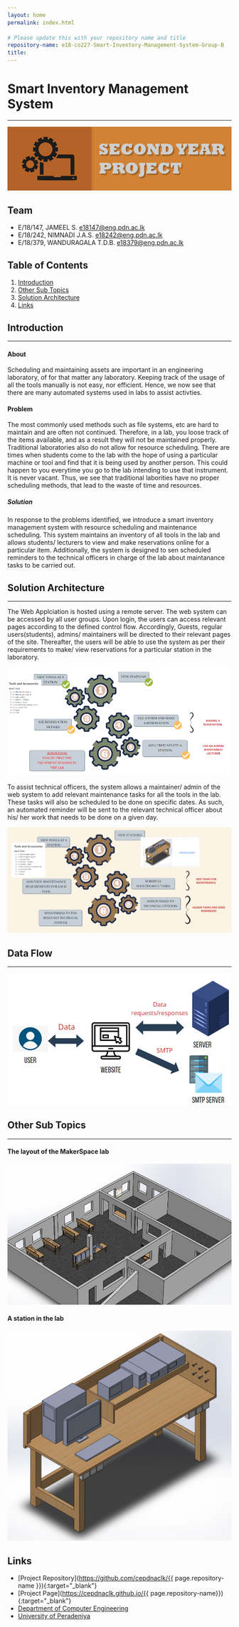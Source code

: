```yaml
---
layout: home
permalink: index.html

# Please update this with your repository name and title
repository-name: e18-co227-Smart-Inventory-Management-System-Group-B
title:
---
```


[comment]: # "This is the standard layout for the project, but you can clean this and use your own template"

# Smart Inventory Management System

---

![Sample Image](./images/cover_page.jpg)


## Team
-  E/18/147, JAMEEL S.  [e18147@eng.pdn.ac.lk](mailto:name@email.com)
-  E/18/242, NIMNADI J.A.S.  [e18242@eng.pdn.ac.lk](mailto:name@email.com)
-  E/18/379, WANDURAGALA T.D.B.  [e18379@eng.pdn.ac.lk](mailto:name@email.com)

## Table of Contents
1. [Introduction](#introduction)
2. [Other Sub Topics](#other-sub-topics)
3. [Solution Architecture](#solution-architecture)
4. [Links](#links)


## Introduction
---

#### About

Scheduling and maintaining assets are important in an engineering laboratory, of for that matter any laboratory. Keeping track of the usage of all the tools manually is not easy, nor efficient. Hence, we now see that there are many automated systems used in labs to assist activties. 

#### Problem

The most commonly used methods such as file systems, etc are hard to maintain and are often not continued. Therefore, in a lab, you loose track of the items available, and as a result they will not be maintained properly. 
Traditional laboratories also do not allow for resource scheduling. There are times when students come to the lab with the hope of using a particular machine or tool and find that it is being used by another person. This could happen to you everytime you go to the lab intending to use that instrument. It is never vacant.
Thus, we see that traditional laborities have no proper scheduling methods, that lead to the waste of time and resources.

##### Solution

In response to the problems identified, we introduce a smart inventory management system with resource scheduling and maintenance scheduling. This system maintains an inventory of all tools in the lab and allows students/ lecturers to view and make reservations online for a particular item.
Additionally, the system is designed to sen scheduled reminders to the technical officers in charge of the lab about maintanance tasks to be carried out. 


## Solution Architecture
---

The Web Applciation is hosted using a remote server. The web system can be accessed by all user groups. Upon login, the users can access relevant pages according to the defined control flow. Accordingly, Guests, regular users(students), admins/ maintainers will be directed to their relevant pages of the site.
Thereafter, the users will be able to use the system as per their requirements to make/ view reservations for a particular station in the laboratory. 

![Sample Image](./images/SolArchScheduling.png)

To assist technical officers, the system allows a maintainer/ admin of the web system to add relevant maintenance tasks for all the tools in the lab. These tasks will also be scheduled to be done on specific dates. As such, an automated reminder will be sent to the relevant technical officer about his/ her work that needs to be done on a given day.

![Sample Image](./images/SolArchMaintenance.png)

## Data Flow
---


![Sample Image](./images/dataflow.png)


## Other Sub Topics
---

#### The layout of the MakerSpace lab

![Sample Image](./images/lab_view.jpg)


#### A station in the lab

![Sample Image](./images/station.jpg)
 

## Links

- [Project Repository](https://github.com/cepdnaclk/{{ page.repository-name }}){:target="_blank"}
- [Project Page](https://cepdnaclk.github.io/{{ page.repository-name}}){:target="_blank"}
- [Department of Computer Engineering](http://www.ce.pdn.ac.lk/)
- [University of Peradeniya](https://eng.pdn.ac.lk/)


[//]: # (Please refer this to learn more about Markdown syntax)
[//]: # (https://github.com/adam-p/markdown-here/wiki/Markdown-Cheatsheet)
